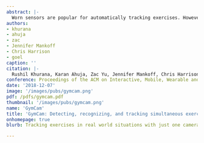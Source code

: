 ```yaml
---
abstract: |-
  Worn sensors are popular for automatically tracking exercises. However, a wearable is usually attached to one part of the body, tracks only that location, and thus is inadequate for capturing a wide range of exercises, especially when other limbs are involved. Cameras, on the other hand, can fully track a user's body, but suffer from noise and occlusion. We present GymCam, a camera-based system for automatically detecting, recognizing and tracking multiple people and exercises simultaneously in unconstrained environments without any user intervention. We collected data in a varsity gym, correctly segmenting exercises from other activities with an accuracy of 84.6%, recognizing the type of exercise at 93.6% accuracy, and counting the number of repetitions to within +-1.7 on average. GymCam advances the field of real-time exercise tracking by filling some crucial gaps, such as tracking whole body motion, handling occlusion, and enabling single-point sensing for a multitude of users.
authors:
- khurana
- ahuja
- zac
- Jennifer Mankoff
- Chris Harrison
- goel
caption: ''
citation: |-
  Rushil Khurana, Karan Ahuja, Zac Yu, Jennifer Mankoff, Chris Harrison, and Mayank Goel. 2018. GymCam: Detecting, Recognizing and Tracking Simultaneous Exercises in Unconstrained Scenes. Proc. ACM Interact. Mob. Wearable Ubiquitous Technol. 2, 4, Article 185 (December 2018), 17 pages. DOI: https://doi.org/10.1145/3287063
conference: Proceedings of the ACM on Interactive, Mobile, Wearable and Ubiquitous Technologies (IMWUT), 2018
date: '2018-12-07'
image: '/images/pubs/gymcam.png'
pdf: /pdfs/gymcam.pdf
thumbnail: '/images/pubs/gymcam.png'
name: 'GymCam'
title: 'GymCam: Detecting, recognizing, and tracking simultaneous exercises in unconstrained scenes'
onhomepage: true
blurb: Tracking exercises in real world situations with just one camera

---
```

